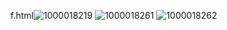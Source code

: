 f.html![1000018219](https://github.com/user-attachments/assets/9f642ec3-2bd7-41c7-8a4d-18c62c75f7e5)
![1000018261](https://github.com/user-attachments/assets/81b97273-e713-428e-8e63-a6b65e80da55)
![1000018262](https://github.com/user-attachments/assets/217f9f10-b85b-48a6-83fd-15a6c994a2cf)
